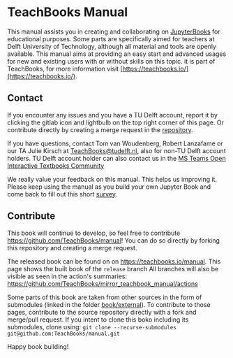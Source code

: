 # TeachBooks Manual

This manual assists you in creating and collaborating on [JupyterBooks](https://jupyterbook.org/) for educational purposes. Some parts are specifically aimed for teachers at Delft University of Technology, although all material and tools are openly available. This manual aims at providing an easy start and advanced usages for new and existing users with or without skills on this topic. it is part of TeachBooks, for more information visit [https://teachbooks.io/](https://teachbooks.io/).

## Contact
If you encounter any issues and you have a TU Delft account, report it by clicking  the gitlab icon and lightbulb on the top right corner of this page. Or contribute directly by creating a merge request in the [repository](https://github.com/Teachbooks/manual).

If you have questions, contact Tom van Woudenberg, Robert Lanzafame or our TA Julie Kirsch at TeachBooks@tudelft.nl, also for non-TU Delft account holders. TU Delft account holder can also contact us in the [MS Teams Open Interactive Textbooks Community](https://teams.microsoft.com/l/team/19%3Ah9-uRcP_yYauh-VuoPFozJVUvHVOB4a0mz1ZWvh4q4Q1%40thread.tacv2/conversations?groupId=3e88c1f3-4a4f-483a-a366-7e617de9ba99&tenantId=096e524d-6929-4030-8cd3-8ab42de0887b)

We really value your feedback on this manual. This helps us improving it. Please keep using the manual as you build your own Jupyter Book and come back to fill out this short [survey](https://forms.gle/hXbFUQgN95H8ftxt9).

## Contribute
This book will continue to develop, so feel free to contribute https://github.com/TeachBooks/manual! You can do so directly by forking this repository and creating a merge request.

The released book can be found on on https://teachbooks.io/manual. This page shows the built book of the `release` branch All branches will also be visible as seen in the action's summaries: https://github.com/TeachBooks/mirror_teachbook_manual/actions

Some parts of this book are taken from other sources in the form of submodules (linked in the folder [book/external](book/external)). To contribute to those pages, contribute to the source repository directly with a fork and merge/pull request. If you intent to clone this boko including its submodules, clone using: `git clone --recurse-submodules git@github.com:TeachBooks/manual.git`

Happy book building!